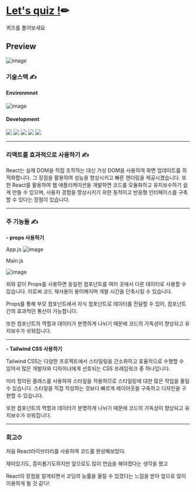 # [Let's quiz !](https://quiz-one-sigma.vercel.app/)✏

퀴즈를 풀어보세요

## Preview

![image](https://github.com/suyeonpar/Quiz/assets/142365626/a37d5bbb-5c03-43ce-878a-c7889df6a9ef)





### 기술스택 ✍


#### Environmnet

![image](https://github.com/suyeonpar/clone-belif/assets/142365626/40429fb4-d844-4ea9-b9cd-f2f9f89fbd79)



#### Development

<img src="https://img.shields.io/badge/html5-E34F26?style=for-the-badge&logo=html5&logoColor=white"> <img src="https://img.shields.io/badge/react-61DAFB?style=for-the-badge&logo=react&logoColor=black"> <img src="https://img.shields.io/badge/css-1572B6?style=for-the-badge&logo=css3&logoColor=white"> <img src="https://img.shields.io/badge/javascript-F7DF1E?style=for-the-badge&logo=javascript&logoColor=black"> <img src="https://img.shields.io/badge/fontawesome-339AF0?style=for-the-badge&logo=fontawesome&logoColor=white">


___

### 리액트를 효과적으로 사용하기 ✍



React는 실제 DOM을 직접 조작하는 대신 가상 DOM을 사용하여 화면 업데이트를 최적화합니다. 그 장점을 활용하여 성능을 향상시키고 빠른 렌더링을 제공시켰습니다.
또한 React를 활용하여 웹 애플리케이션을 개발하면 코드를 모듈화하고 유지보수하기 쉽게 만들 수 있으며, 사용자 경험을 향상시키기 위한 동적이고 반응형 인터페이스를 구축할 수 있다는 장점이 있습니다.




---
### 주 기능들 ✍

**- props 사용하기**

App.js
![image](https://github.com/suyeonpar/Quiz/assets/142365626/d2ca4c12-cf55-48af-96f2-7342d7ea8ff3)

Main.js

![image](https://github.com/suyeonpar/Quiz/assets/142365626/2caa509a-8a68-4787-a33c-10e887766c7a)


위와 같이 Props를 사용하면 동일한 컴포넌트를 여러 곳에서 다른 데이터로 사용할 수 있습니다. 이로써 코드 재사용이 용이해지며 개발 시간을 단축시킬 수 있습니다.

 Props를 통해 부모 컴포넌트에서 자식 컴포넌트로 데이터를 전달할 수 있어, 컴포넌트 간의 효과적인 통신이 가능합니다.

 또한 컴포넌트의 역할과 데이터가 분명하게 나뉘기 때문에 코드의 가독성이 향상되고 유지보수가 쉬워집니다.
___

**- Tailwind CSS 사용하기**


Tailwind CSS는 다양한 프로젝트에서 스타일링을 간소화하고 효율적으로 수행할 수 있어서 많은 개발자와 디자이너에게 선호되는 CSS 프레임워크 중 하나입니다.


미리 정의된 클래스를 사용하여 스타일을 적용하므로 스타일링에 대한 많은 작업을 줄일 수 있습니다. 스타일을 직접 작성하는 것보다 빠르게 레이아웃을 구축하고 디자인을 구현할 수 있습니다.

 또한 컴포넌트의 역할과 데이터가 분명하게 나뉘기 때문에 코드의 가독성이 향상되고 유지보수가 쉬워집니다.

 ___


### 회고⏱


처음 React라이브러리를 사용하여 코드를 완성해보았다.

재미있기도, 흥미롭기도하지만 앞으로도 많이 연습을 해야겠다는 생각을 했고

React의 장점을 알게되면서 코딩의 능률을 올릴 수 있겠다는 느낌을 받아 앞으로 많이 이용하게 될 것 같다!
